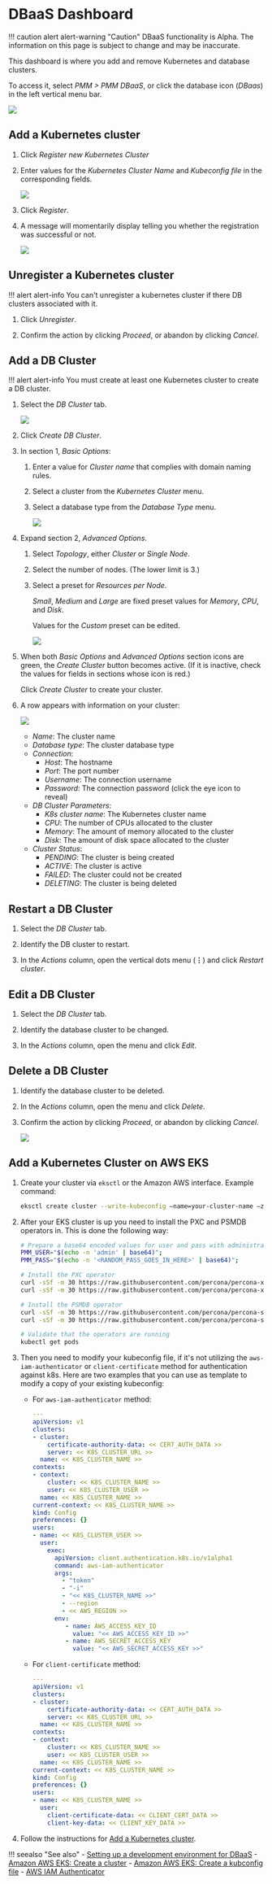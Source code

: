 # DBaaS Dashboard

!!! caution alert alert-warning "Caution"
    DBaaS functionality is Alpha. The information on this page is subject to change and may be inaccurate.

This dashboard is where you add and remove Kubernetes and database clusters.

To access it, select *PMM > PMM DBaaS*, or click the database icon (*DBaas*) in the left vertical menu bar.

![](../../_images/PMM_DBaaS_Kubernetes_Cluster_Panel.jpg)

## Add a Kubernetes cluster

1. Click *Register new Kubernetes Cluster*

2. Enter values for the *Kubernetes Cluster Name* and *Kubeconfig file* in the corresponding fields.

    ![](../../_images/PMM_DBaaS_Kubernetes_Cluster_Details.jpg)

3. Click *Register*.

4. A message will momentarily display telling you whether the registration was successful or not.

    ![](../../_images/PMM_DBaaS_Kubernetes_Cluster_Added.jpg)

## Unregister a Kubernetes cluster

!!! alert alert-info
    You can't unregister a kubernetes cluster if there DB clusters associated with it.

1. Click *Unregister*.

2. Confirm the action by clicking *Proceed*, or abandon by clicking *Cancel*.

## Add a DB Cluster

!!! alert alert-info
    You must create at least one Kubernetes cluster to create a DB cluster.

1. Select the *DB Cluster* tab.

    ![](../../_images/PMM_DBaaS_DB_Cluster_Panel.jpg)

2. Click *Create DB Cluster*.

3. In section 1, *Basic Options*:

    1. Enter a value for *Cluster name* that complies with domain naming rules.

    2. Select a cluster from the *Kubernetes Cluster* menu.

    3. Select a database type from the *Database Type* menu.

        ![](../../_images/PMM_DBaaS_DB_Cluster_Basic_Options_Filled.jpg)

4. Expand section 2, *Advanced Options*.

    1. Select *Topology*, either *Cluster* or *Single Node*.

    2. Select the number of nodes. (The lower limit is 3.)

    3. Select a preset for *Resources per Node*.

        *Small*, *Medium* and *Large* are fixed preset values for *Memory*, *CPU*, and *Disk*.

        Values for the *Custom* preset can be edited.

        ![](../../_images/PMM_DBaaS_DB_Cluster_Advanced_Options.jpg)

5. When both *Basic Options* and *Advanced Options* section icons are green, the *Create Cluster* button becomes active. (If it is inactive, check the values for fields in sections whose icon is red.)

    Click *Create Cluster* to create your cluster.

6. A row appears with information on your cluster:

    ![](../../_images/PMM_DBaaS_DB_Cluster_Created.png)

    - *Name*: The cluster name
    - *Database type*: The cluster database type
    - *Connection*:
        - *Host*: The hostname
        - *Port*: The port number
        - *Username*: The connection username
        - *Password*: The connection password (click the eye icon to reveal)
    - *DB Cluster Parameters*:
        - *K8s cluster name*: The Kubernetes cluster name
        - *CPU*: The number of CPUs allocated to the cluster
        - *Memory*: The amount of memory allocated to the cluster
        - *Disk*: The amount of disk space allocated to the cluster
    - *Cluster Status*:
        - *PENDING*: The cluster is being created
        - *ACTIVE*: The cluster is active
        - *FAILED*: The cluster could not be created
        - *DELETING*: The cluster is being deleted


## Restart a DB Cluster

1. Select the *DB Cluster* tab.

2. Identify the DB cluster to restart.

3. In the *Actions* column, open the vertical dots menu (<b>&vellip;</b>) and click *Restart cluster*.

## Edit a DB Cluster

1. Select the *DB Cluster* tab.

2. Identify the database cluster to be changed.

3. In the *Actions* column, open the menu and click *Edit*.

## Delete a DB Cluster

1. Identify the database cluster to be deleted.

2. In the *Actions* column, open the menu and click *Delete*.

3. Confirm the action by clicking *Proceed*, or abandon by clicking *Cancel*.

    ![](../../_images/PMM_DBaaS_DB_Cluster_Delete.png)

## Add a Kubernetes Cluster on AWS EKS

1. Create your cluster via `eksctl` or the Amazon AWS interface. Example command:

    ```sh
    eksctl create cluster --write-kubeconfig —name=your-cluster-name —zones=us-west-2a,us-west-2b --kubeconfig <PATH_TO_KUBECONFIG>
    ```

2. After your EKS cluster is up you need to install the PXC and PSMDB operators in. This is done the following way:

    ```sh
    # Prepare a base64 encoded values for user and pass with administrator privileges to pmm-server (DBaaS)
    PMM_USER="$(echo -n 'admin' | base64)";
    PMM_PASS="$(echo -n '<RANDOM_PASS_GOES_IN_HERE>' | base64)";

    # Install the PXC operator
    curl -sSf -m 30 https://raw.githubusercontent.com/percona/percona-xtradb-cluster-operator/pmm-branch/deploy/bundle.yaml  | kubectl apply -f -
    curl -sSf -m 30 https://raw.githubusercontent.com/percona/percona-xtradb-cluster-operator/pmm-branch/deploy/secrets.yaml | sed "s/pmmserver:.*=/pmmserver: ${PMM_PASS}/g" | kubectl apply -f -

    # Install the PSMDB operator
    curl -sSf -m 30 https://raw.githubusercontent.com/percona/percona-server-mongodb-operator/pmm-branch/deploy/bundle.yaml  | kubectl apply -f -
    curl -sSf -m 30 https://raw.githubusercontent.com/percona/percona-server-mongodb-operator/pmm-branch/deploy/secrets.yaml | sed "s/PMM_SERVER_USER:.*$/PMM_SERVER_USER: ${PMM_USER}/g;s/PMM_SERVER_PASSWORD:.*=$/PMM_SERVER_PASSWORD: ${PMM_PASS}/g;" | kubectl apply -f -

    # Validate that the operators are running
    kubectl get pods
    ```

3. Then you need to modify your kubeconfig file, if it's not utilizing the `aws-iam-authenticator` or `client-certificate` method for authentication against k8s. Here are two examples that you can use as template to modify a copy of your existing kubeconfig:

    - For `aws-iam-authenticator` method:

        ```yml
        ---
        apiVersion: v1
        clusters:
        - cluster:
            certificate-authority-data: << CERT_AUTH_DATA >>
            server: << K8S_CLUSTER_URL >>
          name: << K8S_CLUSTER_NAME >>
        contexts:
        - context:
            cluster: << K8S_CLUSTER_NAME >>
            user: << K8S_CLUSTER_USER >>
          name: << K8S_CLUSTER_NAME >>
        current-context: << K8S_CLUSTER_NAME >>
        kind: Config
        preferences: {}
        users:
        - name: << K8S_CLUSTER_USER >>
          user:
            exec:
              apiVersion: client.authentication.k8s.io/v1alpha1
              command: aws-iam-authenticator
              args:
                - "token"
                - "-i"
                - "<< K8S_CLUSTER_NAME >>"
                - --region
                - << AWS_REGION >>
              env:
                 - name: AWS_ACCESS_KEY_ID
                   value: "<< AWS_ACCESS_KEY_ID >>"
                 - name: AWS_SECRET_ACCESS_KEY
                   value: "<< AWS_SECRET_ACCESS_KEY >>"
        ```

     - For `client-certificate` method:

        ```yml
        ---
        apiVersion: v1
        clusters:
        - cluster:
            certificate-authority-data: << CERT_AUTH_DATA >>
            server: << K8S_CLUSTER_URL >>
          name: << K8S_CLUSTER_NAME >>
        contexts:
        - context:
            cluster: << K8S_CLUSTER_NAME >>
            user: << K8S_CLUSTER_USER >>
          name: << K8S_CLUSTER_NAME >>
        current-context: << K8S_CLUSTER_NAME >>
        kind: Config
        preferences: {}
        users:
        - name: << K8S_CLUSTER_NAME >>
          user:
            client-certificate-data: << CLIENT_CERT_DATA >>
            client-key-data: << CLIENT_KEY_DATA >>
        ```

4. Follow the instructions for [Add a Kubernetes cluster](#add-a-kubernetes-cluster).

!!! seealso "See also"
    - [Setting up a development environment for DBaaS](../../setting-up/server/dbaas.md)
    - [Amazon AWS EKS: Create a cluster](https://docs.aws.amazon.com/eks/latest/userguide/create-cluster.html)
    - [Amazon AWS EKS: Create a kubconfig file](https://docs.aws.amazon.com/eks/latest/userguide/create-kubeconfig.html)
    - [AWS IAM Authenticator](https://github.com/kubernetes-sigs/aws-iam-authenticator)
